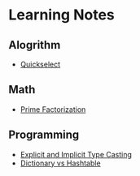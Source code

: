 # Learning Notes

## Alogrithm
- [Quickselect](https://github.com/idanhuang/idanhuang.github.io/blob/master/article/Quick%20Select.md)

## Math
- [Prime Factorization](https://github.com/idanhuang/idanhuang.github.io/blob/master/article/Prime%20Factorization.md)

## Programming
- [Explicit and Implicit Type Casting](https://github.com/idanhuang/idanhuang.github.io/blob/master/article/Explicit%20and%20Implicit%20Type%20Casting.md)
- [Dictionary vs Hashtable](https://github.com/idanhuang/idanhuang.github.io/blob/master/article/Dictionary%20and%20Hashtable.md)
